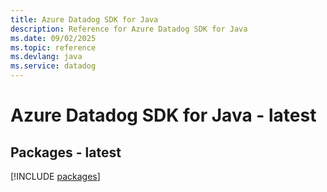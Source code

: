 ```yaml
---
title: Azure Datadog SDK for Java
description: Reference for Azure Datadog SDK for Java
ms.date: 09/02/2025
ms.topic: reference
ms.devlang: java
ms.service: datadog
---
```

# Azure Datadog SDK for Java - latest
## Packages - latest
[!INCLUDE [packages](datadog-index.md)]
